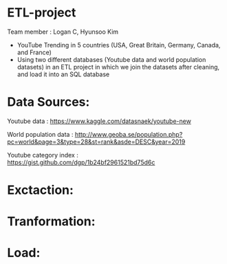 # ETL-project 

Team member : Logan C, Hyunsoo Kim
* YouTube Trending in 5 countries (USA, Great Britain, Germany, Canada, and France)
* Using two different databases (Youtube data and world population datasets) in an ETL project in which we join the datasets after cleaning, and load it into an SQL database

# Data Sources:

Youtube data
: https://www.kaggle.com/datasnaek/youtube-new 

World population data
: http://www.geoba.se/population.php?pc=world&page=3&type=28&st=rank&asde=DESC&year=2019 

Youtube category index 
: https://gist.github.com/dgp/1b24bf2961521bd75d6c 

# Exctaction:




# Tranformation:




# Load:









